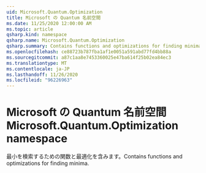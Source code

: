 ```yaml
---
uid: Microsoft.Quantum.Optimization
title: Microsoft の Quantum 名前空間
ms.date: 11/25/2020 12:00:00 AM
ms.topic: article
qsharp.kind: namespace
qsharp.name: Microsoft.Quantum.Optimization
qsharp.summary: Contains functions and optimizations for finding minima.
ms.openlocfilehash: ce88723b787fba1af1e0051a591abd77fd4bb88a
ms.sourcegitcommit: a87c1aa8e7453360025e47ba614f25b02ea84ec3
ms.translationtype: MT
ms.contentlocale: ja-JP
ms.lasthandoff: 11/26/2020
ms.locfileid: "96226963"
---
```

# <a name="microsoftquantumoptimization-namespace"></a><span data-ttu-id="511a3-102">Microsoft の Quantum 名前空間</span><span class="sxs-lookup"><span data-stu-id="511a3-102">Microsoft.Quantum.Optimization namespace</span></span>

<span data-ttu-id="511a3-103">最小を検索するための関数と最適化を含みます。</span><span class="sxs-lookup"><span data-stu-id="511a3-103">Contains functions and optimizations for finding minima.</span></span>

